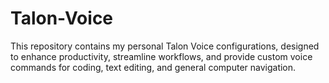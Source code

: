 # Talon-Voice

This repository contains my personal Talon Voice configurations, designed to enhance productivity, streamline workflows, and provide custom voice commands for coding, text editing, and general computer navigation.
